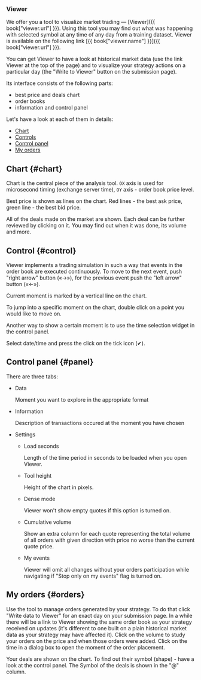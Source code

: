 ### Viewer

We offer you a tool to visualize market trading — [Viewer]({{ book["viewer.url"] }}).
Using this tool you may find out what was happening with selected symbol at any time of any day from a training dataset.
Viewer is available on the following link [{{ book["viewer.name"] }}]({{ book["viewer.url"] }}).

You can get Viewer to have a look at historical market data (use the link Viewer at the top of the page) and to visualize your strategy actions on a particular day (the "Write to Viewer" button on the submission page).

Its interface consists of the following parts:

- best price and deals chart
- order books
- information and control panel

Let's have a look at each of them in details:

- [Chart](#chart)
- [Controls](#control)
- [Control panel](#panel)
- [My orders](#orders)

## Chart {#chart}

Chart is the central piece of the analysis tool.
`OX` axis is used for microsecond timing (exchange server time), `OY` axis - order book price level.

Best price is shown as lines on the chart.
Red lines - the best ask price, green line - the best bid price.

All of the deals made on the market are shown.
Each deal can be further reviewed by clicking on it. You may find out when it was done, its volume and more.

<!-- A sample of chart usage is given below. -->
<!-- ![]({{ book["gitbook.img"] }}/viewer/chart.gif) -->

## Control {#control}

Viewer implements a trading simulation in such a way that events in the order book are executed continuously.
To move to the next event, push "right arrow" button («→»), for the previous event push the "left arrow" button  («←»).

Current moment is marked by a vertical line on the chart.

To jump into a specific moment on the chart, double click on a point you would like to move on.

Another way to show a certain moment is to use the time selection widget in the control panel.

<!-- ![]({{ book["gitbook.img"] }}/viewer/time.gif) -->

<!-- TODO(asalikhov): there is a task to simplify date/time panel -->
Select date/time and press the click on the tick icon (✔).

## Control panel {#panel}

There are three tabs:

- Data

   Moment you want to explore in the appropriate format
- Information

   Description of transactions occured at the moment you have chosen
- Settings

  * Load seconds

     Length of the time period in seconds to be loaded when you open Viewer.
  * Tool height

     Height of the chart in pixels.
  * Dense mode

     Viewer won't show empty quotes if this option is turned on.
  * Cumulative volume

     Show an extra column for each quote representing the total volume of all orders with given direction with price no worse than the current quote price.
  * My events

     Viewer will omit all changes without your orders participation while navigating if "Stop only on my events" flag is turned on.

<!--  ![]({{ book["gitbook.img"] }}/viewer/control-panel.gif) -->

## My orders {#orders}

Use the tool to manage orders generated by your strategy.
To do that click "Write data to Viewer" for an exact day on your submission page.
In a while there will be a link to Viewer showing the same order book as your strategy received on updates (it's different to one built on a plain historical market data as your strategy may have affected it).
Click on the volume to study your orders on the price and when those orders were added.
Click on the time in a dialog box to open the moment of the order placement.

<!-- How to manage your orders. -->
<!-- ![]({{ book["gitbook.img"] }}/viewer/deals.gif) -->

Your deals are shown on the chart.
To find out their symbol (shape) - have a look at the control panel.
The Symbol of the deals is shown in the "@" column.
